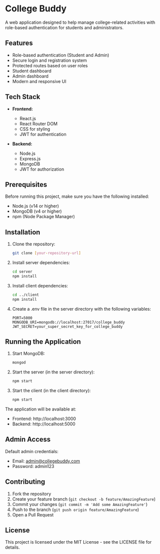 # College Buddy

A web application designed to help manage college-related activities with role-based authentication for students and administrators.

## Features

- Role-based authentication (Student and Admin)
- Secure login and registration system
- Protected routes based on user roles
- Student dashboard
- Admin dashboard
- Modern and responsive UI

## Tech Stack

- **Frontend:**
  - React.js
  - React Router DOM
  - CSS for styling
  - JWT for authentication

- **Backend:**
  - Node.js
  - Express.js
  - MongoDB
  - JWT for authorization

## Prerequisites

Before running this project, make sure you have the following installed:
- Node.js (v14 or higher)
- MongoDB (v4 or higher)
- npm (Node Package Manager)

## Installation

1. Clone the repository:
   ```bash
   git clone [your-repository-url]
   ```

2. Install server dependencies:
   ```bash
   cd server
   npm install
   ```

3. Install client dependencies:
   ```bash
   cd ../client
   npm install
   ```

4. Create a .env file in the server directory with the following variables:
   ```
   PORT=5000
   MONGODB_URI=mongodb://localhost:27017/college_buddy
   JWT_SECRET=your_super_secret_key_for_college_buddy
   ```

## Running the Application

1. Start MongoDB:
   ```bash
   mongod
   ```

2. Start the server (in the server directory):
   ```bash
   npm start
   ```

3. Start the client (in the client directory):
   ```bash
   npm start
   ```

The application will be available at:
- Frontend: http://localhost:3000
- Backend: http://localhost:5000

## Admin Access

Default admin credentials:
- Email: admin@collegebuddy.com
- Password: admin123

## Contributing

1. Fork the repository
2. Create your feature branch (`git checkout -b feature/AmazingFeature`)
3. Commit your changes (`git commit -m 'Add some AmazingFeature'`)
4. Push to the branch (`git push origin feature/AmazingFeature`)
5. Open a Pull Request

## License

This project is licensed under the MIT License - see the LICENSE file for details. 